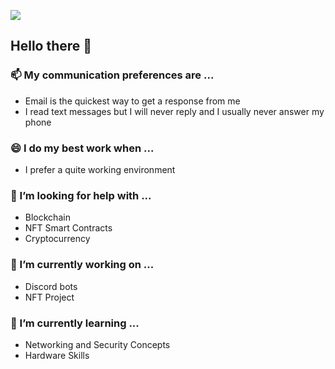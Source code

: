 ![](https://komarev.com/ghpvc/?username=leonordaluma&color=lightgrey&style=flat-square)

## Hello there 👋

### 📫 My communication preferences are ...
 - Email is the quickest way to get a response from me
 - I read text messages but I will never reply and I usually never answer my phone
 
### 😄 I do my best work when ...
 - I prefer a quite working environment
 
### 🤔 I’m looking for help with ... 
 - Blockchain
 - NFT Smart Contracts
 - Cryptocurrency
 
 ### 🔭 I’m currently working on ...
 - Discord bots
 - NFT Project
 
 ### 🌱 I’m currently learning ...
 - Networking and Security Concepts
 - Hardware Skills
<!--



### 👯 I’m looking to collaborate on ...
### 🤔 I’m looking for help with ... 
### 👯 I’m looking to collaborate on ... 
### 💬 Ask me about ...
### ⚡ Other things to know about me ...
--! >
